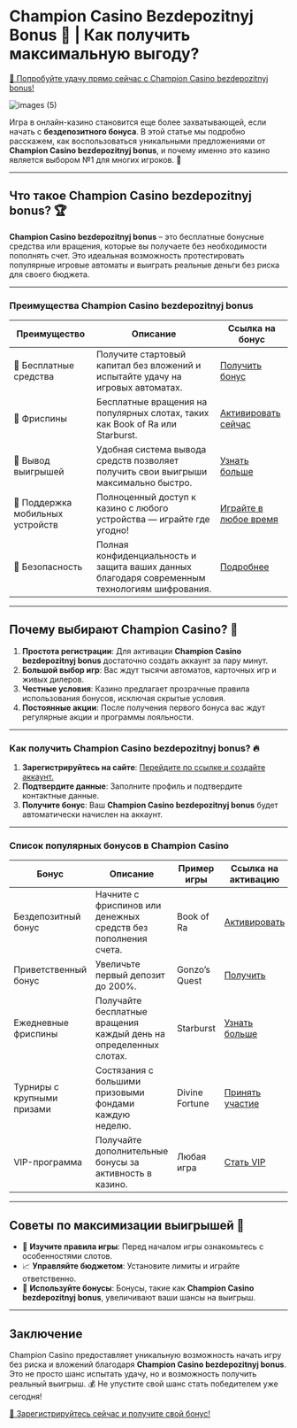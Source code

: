 # Champion Casino Bezdepozitnyj Bonus 🎰 | Как получить максимальную выгоду?

[🌟 Попробуйте удачу прямо сейчас с Champion Casino bezdepozitnyj bonus!](https://champcasino.ink/pobeda/doa-hats?p80412p305331p112c)

![images (5)](https://github.com/user-attachments/assets/0b883efc-ca7f-4027-9b06-014eda15950d)

Игра в онлайн-казино становится еще более захватывающей, если начать с **бездепозитного бонуса**. В этой статье мы подробно расскажем, как воспользоваться уникальными предложениями от **Champion Casino bezdepozitnyj bonus**, и почему именно это казино является выбором №1 для многих игроков. 🚀

---

## Что такое Champion Casino bezdepozitnyj bonus? 🏆

**Champion Casino bezdepozitnyj bonus** – это бесплатные бонусные средства или вращения, которые вы получаете без необходимости пополнять счет. Это идеальная возможность протестировать популярные игровые автоматы и выиграть реальные деньги без риска для своего бюджета.

---

### Преимущества Champion Casino bezdepozitnyj bonus

| Преимущество                   | Описание                                                                                                                                                 | Ссылка на бонус                                                                                           |
|--------------------------------|---------------------------------------------------------------------------------------------------------------------------------------------------------|-----------------------------------------------------------------------------------------------------------|
| 🎁 Бесплатные средства         | Получите стартовый капитал без вложений и испытайте удачу на игровых автоматах.                                                                         | [Получить бонус](https://champcasino.ink/pobeda/doa-hats?p80412p305331p112c)                              |
| 🔄 Фриспины                    | Бесплатные вращения на популярных слотах, таких как Book of Ra или Starburst.                                                                          | [Активировать сейчас](https://champcasino.ink/pobeda/doa-hats?p80412p305331p112c)                         |
| 💸 Вывод выигрышей             | Удобная система вывода средств позволяет получить свои выигрыши максимально быстро.                                                                    | [Узнать больше](https://champcasino.ink/pobeda/doa-hats?p80412p305331p112c)                               |
| 📱 Поддержка мобильных устройств | Полноценный доступ к казино с любого устройства — играйте где угодно!                                                                                 | [Играйте в любое время](https://champcasino.ink/pobeda/doa-hats?p80412p305331p112c)                       |
| 🌟 Безопасность                | Полная конфиденциальность и защита ваших данных благодаря современным технологиям шифрования.                                                          | [Подробнее](https://champcasino.ink/pobeda/doa-hats?p80412p305331p112c)                                   |

---

## Почему выбирают Champion Casino? 🎲

1. **Простота регистрации**: Для активации **Champion Casino bezdepozitnyj bonus** достаточно создать аккаунт за пару минут.
2. **Большой выбор игр**: Вас ждут тысячи автоматов, карточных игр и живых дилеров.
3. **Честные условия**: Казино предлагает прозрачные правила использования бонусов, исключая скрытые условия.
4. **Постоянные акции**: После получения первого бонуса вас ждут регулярные акции и программы лояльности.

---

### Как получить Champion Casino bezdepozitnyj bonus? 🔥

1. **Зарегистрируйтесь на сайте**: [Перейдите по ссылке и создайте аккаунт.](https://champcasino.ink/pobeda/doa-hats?p80412p305331p112c)  
2. **Подтвердите данные**: Заполните профиль и подтвердите контактные данные.  
3. **Получите бонус**: Ваш **Champion Casino bezdepozitnyj bonus** будет автоматически начислен на аккаунт.  

---

### Список популярных бонусов в Champion Casino

| Бонус                     | Описание                                                               | Пример игры                                                                 | Ссылка на активацию                                                                 |
|---------------------------|-----------------------------------------------------------------------|-----------------------------------------------------------------------------|-------------------------------------------------------------------------------------|
| Бездепозитный бонус       | Начните с фриспинов или денежных средств без пополнения счета.        | Book of Ra                                                                 | [Активировать](https://champcasino.ink/pobeda/doa-hats?p80412p305331p112c)         |
| Приветственный бонус      | Увеличьте первый депозит до 200%.                                    | Gonzo’s Quest                                                             | [Получить](https://champcasino.ink/pobeda/doa-hats?p80412p305331p112c)             |
| Ежедневные фриспины       | Получайте бесплатные вращения каждый день на определенных слотах.    | Starburst                                                                 | [Узнать больше](https://champcasino.ink/pobeda/doa-hats?p80412p305331p112c)        |
| Турниры с крупными призами | Состязания с большими призовыми фондами каждую неделю.               | Divine Fortune                                                            | [Принять участие](https://champcasino.ink/pobeda/doa-hats?p80412p305331p112c)      |
| VIP-программа             | Получайте дополнительные бонусы за активность в казино.             | Любая игра                                                                | [Стать VIP](https://champcasino.ink/pobeda/doa-hats?p80412p305331p112c)            |

---

## Советы по максимизации выигрышей 🤑

- 🎯 **Изучите правила игры**: Перед началом игры ознакомьтесь с особенностями слотов.
- 📈 **Управляйте бюджетом**: Установите лимиты и играйте ответственно.
- 🌟 **Используйте бонусы**: Бонусы, такие как **Champion Casino bezdepozitnyj bonus**, увеличивают ваши шансы на выигрыш.

---

## Заключение

Champion Casino предоставляет уникальную возможность начать игру без риска и вложений благодаря **Champion Casino bezdepozitnyj bonus**. Это не просто шанс испытать удачу, но и возможность получить реальный выигрыш. 💰 Не упустите свой шанс стать победителем уже сегодня!  

[🎲 Зарегистрируйтесь сейчас и получите свой бонус!](https://champcasino.ink/pobeda/doa-hats?p80412p305331p112c)
